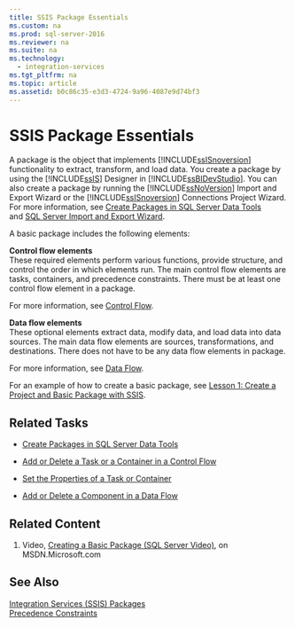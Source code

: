 ```yaml
---
title: SSIS Package Essentials
ms.custom: na
ms.prod: sql-server-2016
ms.reviewer: na
ms.suite: na
ms.technology: 
  - integration-services
ms.tgt_pltfrm: na
ms.topic: article
ms.assetid: b0c86c35-e3d3-4724-9a96-4087e9d74bf3
---
```

# SSIS Package Essentials
  A package is the object that implements [!INCLUDE[ssISnoversion](../../Token/Other/ssISnoversion_md.md)] functionality to extract, transform, and load data. You create a package by using the [!INCLUDE[ssIS](../../Token/Other/ssIS_md.md)] Designer in [!INCLUDE[ssBIDevStudio](../../Token/Other/ssBIDevStudio_md.md)]. You can also create a package by running the [!INCLUDE[ssNoVersion](../../Token/Other/ssNoVersion_md.md)] Import and Export Wizard or the [!INCLUDE[ssISnoversion](../../Token/Other/ssISnoversion_md.md)] Connections Project Wizard. For more information, see [Create Packages in SQL Server Data Tools](../../Topics/TopicNameNotContainA/Create-Packages-in-SQL-Server-Data-Tools.md) and [SQL Server Import and Export Wizard](../../Topics/TopicNameNotContainA/SQL-Server-Import-and-Export-Wizard.md).  
  
 A basic package includes the following elements:  
  
 **Control flow elements**  
 These required elements perform various functions, provide structure, and control the order in which elements run. The main control flow elements are tasks, containers, and precedence constraints. There must be at least one control flow element in a package.  
  
 For more information, see [Control Flow](../../Topics/TopicNameNotContainA/Control-Flow.md).  
  
 **Data flow elements**  
 These optional elements extract data, modify data, and load data into data sources. The main data flow elements are sources, transformations, and destinations. There does not have to be any data flow elements in package.  
  
 For more information, see [Data Flow](../../Topics/TopicNameNotContainA/Data-Flow.md).  
  
 For an example of how to create a basic package, see [Lesson 1: Create a Project and Basic Package with SSIS](../Topic/Lesson%201:%20Create%20a%20Project%20and%20Basic%20Package%20with%20SSIS.md).  
  
## Related Tasks  
  
-   [Create Packages in SQL Server Data Tools](../../Topics/TopicNameNotContainA/Create-Packages-in-SQL-Server-Data-Tools.md)  
  
-   [Add or Delete a Task or a Container in a Control Flow](../../Topics/TopicNameContainA/Add-or-Delete-a-Task-or-a-Container-in-a-Control-Flow.md)  
  
-   [Set the Properties of a Task or Container](../../Topics/TopicNameContainA/Set-the-Properties-of-a-Task-or-Container.md)  
  
-   [Add or Delete a Component in a Data Flow](../../Topics/TopicNameContainA/Add-or-Delete-a-Component-in-a-Data-Flow.md)  
  
## Related Content  
  
1.  Video, [Creating a Basic Package \(SQL Server Video\)](http://go.microsoft.com/fwlink/?LinkId=131023), on MSDN.Microsoft.com  
  
## See Also  
 [Integration Services &#40;SSIS&#41; Packages](../../Topics/TopicNameNotContainA/Integration-Services--SSIS--Packages.md)   
 [Precedence Constraints](../../Topics/TopicNameNotContainA/Precedence-Constraints.md)  
  
  
